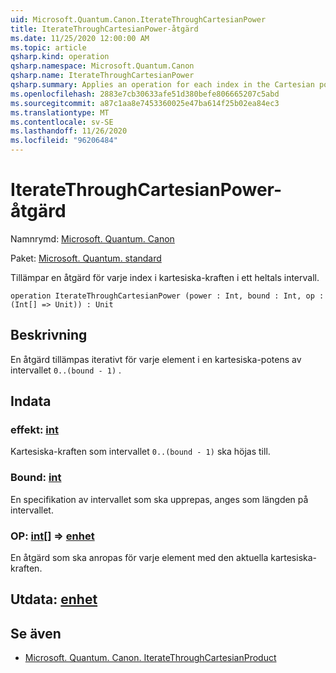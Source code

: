 ```yaml
---
uid: Microsoft.Quantum.Canon.IterateThroughCartesianPower
title: IterateThroughCartesianPower-åtgärd
ms.date: 11/25/2020 12:00:00 AM
ms.topic: article
qsharp.kind: operation
qsharp.namespace: Microsoft.Quantum.Canon
qsharp.name: IterateThroughCartesianPower
qsharp.summary: Applies an operation for each index in the Cartesian power of an integer range.
ms.openlocfilehash: 2883e7cb30633afe51d380befe806665207c5abd
ms.sourcegitcommit: a87c1aa8e7453360025e47ba614f25b02ea84ec3
ms.translationtype: MT
ms.contentlocale: sv-SE
ms.lasthandoff: 11/26/2020
ms.locfileid: "96206484"
---
```

# <a name="iteratethroughcartesianpower-operation"></a>IterateThroughCartesianPower-åtgärd

Namnrymd: [Microsoft. Quantum. Canon](xref:Microsoft.Quantum.Canon)

Paket: [Microsoft. Quantum. standard](https://nuget.org/packages/Microsoft.Quantum.Standard)


Tillämpar en åtgärd för varje index i kartesiska-kraften i ett heltals intervall.

```qsharp
operation IterateThroughCartesianPower (power : Int, bound : Int, op : (Int[] => Unit)) : Unit
```


## <a name="description"></a>Beskrivning

En åtgärd tillämpas iterativt för varje element i en kartesiska-potens av intervallet `0..(bound - 1)` .

## <a name="input"></a>Indata

### <a name="power--int"></a>effekt: [int](xref:microsoft.quantum.lang-ref.int)

Kartesiska-kraften som intervallet `0..(bound - 1)` ska höjas till.


### <a name="bound--int"></a>Bound: [int](xref:microsoft.quantum.lang-ref.int)

En specifikation av intervallet som ska upprepas, anges som längden på intervallet.


### <a name="op--int--unit"></a>OP: [int](xref:microsoft.quantum.lang-ref.int)[] => [enhet](xref:microsoft.quantum.lang-ref.unit) 

En åtgärd som ska anropas för varje element med den aktuella kartesiska-kraften.



## <a name="output--unit"></a>Utdata: [enhet](xref:microsoft.quantum.lang-ref.unit)



## <a name="see-also"></a>Se även

- [Microsoft. Quantum. Canon. IterateThroughCartesianProduct](xref:Microsoft.Quantum.Canon.IterateThroughCartesianProduct)